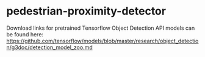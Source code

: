 # pedestrian-proximity-detector

Download links for pretrained Tensorflow Object Detection API models can be found here: https://github.com/tensorflow/models/blob/master/research/object_detection/g3doc/detection_model_zoo.md
